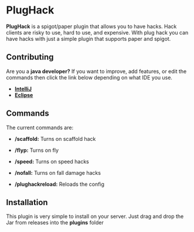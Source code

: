 # PlugHack

**PlugHack** is a spigot/paper plugin that allows you to have hacks. Hack clients are risky to use, hard to use, and expensive. With plug hack you can have hacks with just a simple plugin that supports paper and spigot.

## Contributing

Are you a **java developer?** If you want to improve, add features, or edit the commands then click the link below depending on what IDE you use.

- **[IntelliJ](https://www.jetbrains.com/help/idea/import-project-or-module-wizard.html#import-project)**
- **[Eclipse](https://help.eclipse.org/2020-12/index.jsp)**


## Commands

The current commands are:

- **/scaffold:** Turns on scaffold hack

- **/flyp:** Turns on fly

- **/speed:** Turns on speed hacks

- **/nofall:** Turns on fall damage hacks

- **/plughackreload:** Reloads the config


## Installation
This plugin is very simple to install on your server. Just drag and drop the Jar from releases into the **plugins** folder
